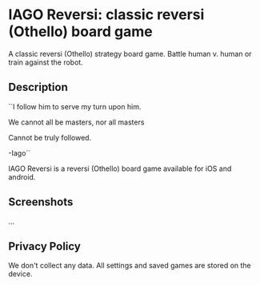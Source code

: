 # IAGO Reversi: classic reversi (Othello) board game

A classic reversi (Othello) strategy board game. Battle human v. human or train against the robot.

## Description

``I follow him to serve my turn upon him.

We cannot all be masters, nor all masters

Cannot be truly followed.

-Iago``

IAGO Reversi is a reversi (Othello) board game available for iOS and android.

## Screenshots

...

## Privacy Policy

We don't collect any data. All settings and saved games are stored on the device.